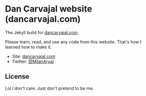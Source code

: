 # Dan Carvajal website (dancarvajal.com)


The Jekyll build for [dancarvajal.com](http://dancarvajal.com).

Please learn, read, and use any code from this website. That's how I learned how to make it.

* Site: [dancarvajal.com](http://dancarvajal.com)
* Twitter: [@MilanAryal](http://twitter.com/dan_v_c)

## License

Lol I don't care. Just don't pretend to be me.
